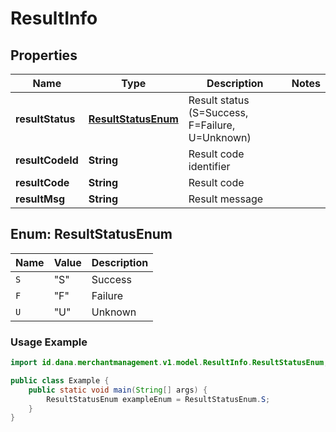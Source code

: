 

# ResultInfo


## Properties

| Name | Type | Description | Notes |
| - | - | - | - |
|**resultStatus** | [**ResultStatusEnum**](#ResultStatusEnum) | Result status (S=Success, F=Failure, U=Unknown) |  |
|**resultCodeId** | **String** | Result code identifier |  |
|**resultCode** | **String** | Result code |  |
|**resultMsg** | **String** | Result message |  |


<a name="ResultStatusEnum"></a>
## Enum: ResultStatusEnum

| Name | Value | Description |
| - | - | - |
| `S` | "S" | Success |
| `F` | "F" | Failure |
| `U` | "U" | Unknown |

### Usage Example
```java
import id.dana.merchantmanagement.v1.model.ResultInfo.ResultStatusEnum;

public class Example {
    public static void main(String[] args) {
        ResultStatusEnum exampleEnum = ResultStatusEnum.S;
    }
}
```



